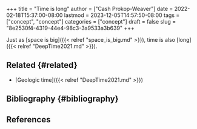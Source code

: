 +++
title = "Time is long"
author = ["Cash Prokop-Weaver"]
date = 2022-02-18T15:37:00-08:00
lastmod = 2023-12-05T14:57:50-08:00
tags = ["concept", "concept"]
categories = ["concept"]
draft = false
slug = "8e2530f4-4319-44e4-98c3-3a9533a3b639"
+++

Just as [space is big]({{< relref "space_is_big.md" >}}), time is also [long]({{< relref "DeepTime2021.md" >}}).


## Related {#related}

-   [Geologic time]({{< relref "DeepTime2021.md" >}})


## Bibliography {#bibliography}

## References

<style>.csl-entry{text-indent: -1.5em; margin-left: 1.5em;}</style><div class="csl-bib-body">
</div>
